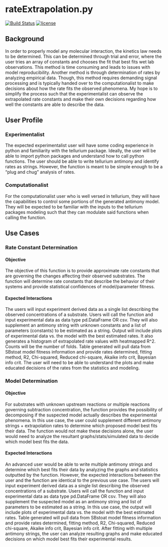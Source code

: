 # rateExtrapolation.py
[![Build Status](https://app.travis-ci.com/sarahwaity/rateExtrapolation.svg?branch=main)](https://app.travis-ci.com/sarahwaity/rateExtrapolation)
[![license](https://img.shields.io/github/license/sarahwaity/rateExtrapolation.svg?style=flat-square)](https://github.com/sarahwaity/rateExtrapolation.svg/main/LICENSE)

## Background
In order to properly model any molecular interaction, the kinetics law needs to be determined. This can be determined through trial and error, where the user tries an array of constants and chooses the fit that best fits wet lab observations. This method is time consuming and leads to issues with model reproducibility. Another method is through determination of rates by analyzing empirical data. Though, this method requires demanding signal processing and is typically handed over to the computationalist to make decisions about how the rate fits the observed phenomena. My hope is to simplify the process such that the experimentalist can observe the extrapolated rate constants and make their own decisions regarding how well the constants are able to describe the data. 

## User Profile
### Experimentalist
The expected experimentalist user will have some coding experience in python and familiarity with the tellurium package. Ideally, the user will be able to import python packages and understand how to call python functions. The user should be able to write tellurium antimony and identify rates as strings. However, the function is meant to be simple enough to be a “plug and chug” analysis of rates. 
### Computationalist
For the computationalist user who is well versed in tellurium, they will have the capabilities to control some portions of the generated antimony model. They will be expected to be familiar with the inputs to the tellurium packages modeling such that they can modulate said functions when calling the function. 




## Use Cases
### Rate Constant Determination
#### Objective
The objective of this function is to provide approximate rate constants that are governing the changes affecting their observed substrates. The function will determine rate constants that describe the behavior of their systems and provide statistical confidences of model/parameter fitness.  
#### Expected Interactions
The users will input experiment derived data as a single list describing the observed concentrations of a substrate. Users will call the function and input experimental data as data type pd.DataFrame OR csv. They will also supplement an antimony string with unknown constants and a list of parameters (constants) to be estimated as a string. Output will include plots of experimental data vs. the model with the best estimated rates. It also generates a histogram of extrapolated rate values with heatmapped R^2. Counts will be the number of folds.  Table generated will pull data from SBstoat model fitness information and provide rates determined, fitting method, R2,  Chi-squared, Reduced chi-square, Akaike info crit, Bayesian info crit. The user will need to be able to understand the plots and make educated decisions of the rates from the statistics and modeling. 
### Model Determination
#### Objective
For substrates with unknown upstream reactions or multiple reactions governing subtraction concentration, the function provides the possibility of decomposing if the suspected model actually describes the experimental phenomena. In this use case, the user could supplement different antimony strings + extrapolation rates to determine which proposed model best fits their data. The function would not make these decisions alone, the user would need to analyze the resultant graphs/stats/simulated data to decide which model best fits the data. 
#### Expected Interactions
An advanced user would be able to write multiple antimony strings and determine which best fits their data by analyzing the graphs and statistics outputted by the function. However, the expected interactions between the user and the function are identical to the previous use case. The users will input experiment derived data as a single list describing the observed concentrations of a substrate. Users will call the function and input experimental data as data type pd.DataFrame OR csv. They will also supplement the suspected model as an antimony string and list of parameters to be estimated as a string. In this use case, the output will include plots of experimental data vs. the model with the best estimated rates. Table generated will pull data from SBstoat model fitness information and provide rates determined, fitting method, R2, Chi-squared, Reduced chi-square, Akaike info crit, Bayesian info crit. After fitting with multiple antimony strings, the user can analyze resulting graphs and make educated decisions on which model best fits their experimental results.

